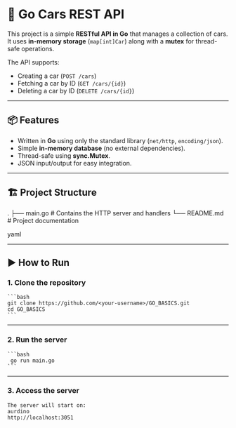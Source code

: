 # 🚗 Go Cars REST API

This project is a simple **RESTful API in Go** that manages a collection of cars.  
It uses **in-memory storage** (`map[int]Car`) along with a **mutex** for thread-safe operations.  

The API supports:
- Creating a car (`POST /cars`)
- Fetching a car by ID (`GET /cars/{id}`)
- Deleting a car by ID (`DELETE /cars/{id}`)

---

## 📦 Features

- Written in **Go** using only the standard library (`net/http`, `encoding/json`).
- Simple **in-memory database** (no external dependencies).
- Thread-safe using **sync.Mutex**.
- JSON input/output for easy integration.

---

## 🏗️ Project Structure

.
├── main.go # Contains the HTTP server and handlers
└── README.md # Project documentation

yaml


---

## ▶️ How to Run

### 1. Clone the repository
	```bash
	git clone https://github.com/<your-username>/GO_BASICS.git
	cd GO_BASICS 
	```

---

### 2. Run the server
	```bash
	 go run main.go
	```
---

### 3. Access the server

	The server will start on:
	aurdino
	http://localhost:3051